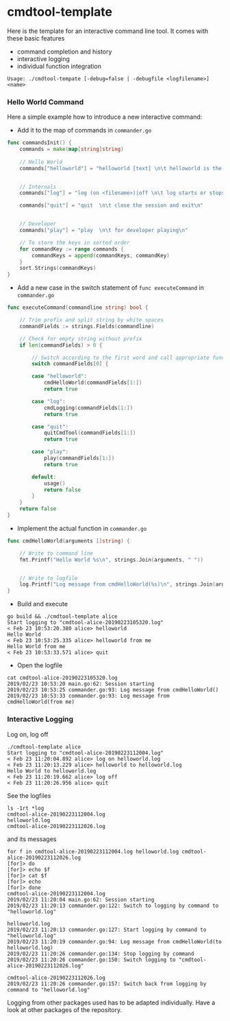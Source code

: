 # cmdtool-template

Here is the template for an interactive command line tool. It comes with these basic features

- command completion and history
- interactive logging
- individual function integration 

```
Usage: ./cmdtool-tempate [-debug=false | -debugfile <logfilename>] <name>
```

### Hello World Command

Here a simple example how to introduce a new interactive command:

- Add it to the map of commands in `commander.go`
```go
func commandsInit() {
	commands = make(map[string]string)
	
	// Hello World
	commands["helloworld"] = "helloworld [text] \n\t helloworld is the obvious example for creating a new interactive comand\n"


	// Internals
	commands["log"] = "log (on <filename>)|off \n\t log starts or stops writing logging output in the specified file\n"

	commands["quit"] = "quit  \n\t close the session and exit\n"


	// Developer
	commands["play"] = "play  \n\t for developer playing\n"

	// To store the keys in sorted order
	for commandKey := range commands {
		commandKeys = append(commandKeys, commandKey)
	}
	sort.Strings(commandKeys)
}
```

- Add a new case in the switch statement of `func executeCommand` in `commander.go`
```go
func executeCommand(commandline string) bool {

	// Trim prefix and split string by white spaces
	commandFields := strings.Fields(commandline)

	// Check for empty string without prefix
	if len(commandFields) > 0 {

		// Switch according to the first word and call appropriate function with the rest as arguments
		switch commandFields[0] {

		case "helloworld":
			cmdHelloWorld(commandFields[1:])
			return true

		case "log":
			cmdLogging(commandFields[1:])
			return true

		case "quit":
			quitCmdTool(commandFields[1:])
			return true

		case "play":
			play(commandFields[1:])
			return true

		default:
			usage()
			return false
		}
	}
	return false
}
```

- Implement the actual function in `commander.go`
```go
func cmdHelloWorld(arguments []string) {

	// Write to command line
	fmt.Printf("Hello World %s\n", strings.Join(arguments, " "))


	// Write to logfile
	log.Printf("Log message from cmdHelloWorld(%s)\n", strings.Join(arguments, " "))
}
```

- Build and execute
```
go build && ./cmdtool-template alice
Start logging to "cmdtool-alice-20190223105320.log"
< Feb 23 10:53:20.380 alice> helloworld
Hello World
< Feb 23 10:53:25.335 alice> helloworld from me
Hello World from me
< Feb 23 10:53:33.571 alice> quit
```

- Open the logfile
```
cat cmdtool-alice-20190223105320.log
2019/02/23 10:53:20 main.go:62: Session starting
2019/02/23 10:53:25 commander.go:93: Log message from cmdHelloWorld()
2019/02/23 10:53:33 commander.go:93: Log message from cmdHelloWorld(from me)
```

### Interactive Logging

Log on, log off
```
./cmdtool-template alice
Start logging to "cmdtool-alice-20190223112004.log"
< Feb 23 11:20:04.892 alice> log on helloworld.log
< Feb 23 11:20:13.229 alice> helloworld to helloworld.log
Hello World to helloworld.log
< Feb 23 11:20:19.662 alice> log off
< Feb 23 11:20:26.956 alice> quit
```

See the logfiles
```
ls -1rt *log
cmdtool-alice-20190223112004.log
helloworld.log
cmdtool-alice-20190223112026.log
```

and its messages
```
for f in cmdtool-alice-20190223112004.log helloworld.log cmdtool-alice-20190223112026.log
[for]> do
[for]> echo $f
[for]> cat $f
[for]> echo
[for]> done
cmdtool-alice-20190223112004.log
2019/02/23 11:20:04 main.go:62: Session starting
2019/02/23 11:20:13 commander.go:122: Switch to logging by command to "helloworld.log"

helloworld.log
2019/02/23 11:20:13 commander.go:127: Start logging by command to "helloworld.log"
2019/02/23 11:20:19 commander.go:94: Log message from cmdHelloWorld(to helloworld.log)
2019/02/23 11:20:26 commander.go:134: Stop logging by command
2019/02/23 11:20:26 commander.go:150: Switch logging to "cmdtool-alice-20190223112026.log"

cmdtool-alice-20190223112026.log
2019/02/23 11:20:26 commander.go:157: Switch back from logging by command to "helloworld.log"
```

Logging from other packages used has to be adapted individually. Have a look at other packages of the repository.


